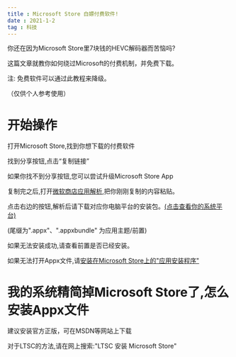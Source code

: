 ```yaml
---
title : Microsoft Store 白嫖付费软件!
date : 2021-1-2
tag : 科技
---
```


<p>
你还在因为Microsoft Store里7块钱的HEVC解码器而苦恼吗?

这篇文章就教你如何绕过Microsoft的付费机制，并免费下载。

注: 免费软件可以通过此教程来降级。

<!-- more -->

（仅供个人参考使用）
</P> 

# 开始操作

<p>
打开Microsoft Store,找到你想下载的付费软件

找到分享按钮,点击“复制链接”

如果你找不到分享按钮,您可以尝试升级Microsoft Store App


复制完之后,打开[微软商店应用解析](https://store.rg-adguard.net/),把你刚刚复制的内容粘贴。

点击右边的按钮,解析后请下载对应你电脑平台的安装包。[(点击查看你的系统平台)](ms-settings:about)

(尾缀为".appx"、".appxbundle" 为应用主题/前置)

如果无法安装成功,请查看前置是否已经安装。

如果无法打开Appx文件,请[安装在Microsoft Store上的"应用安装程序"](ms-windows-store://pdp/?productid=9NBLGGH4NNS1)
</p>

# 我的系统精简掉Microsoft Store了,怎么安装Appx文件

<p>
建议安装官方正版，可在MSDN等网站上下载

对于LTSC的方法,请在网上搜索:"LTSC 安装 Microsoft Store"
</p>


